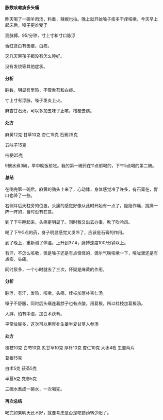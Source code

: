 #### 脉数咳嗽痰多头痛

昨天喝了一碗羊肉汤，料重，辣椒也拉。晚上就开始嗓子痰多干痒咳嗽，今天早上起床后，嗓子更难受了

测脉搏，95/分钟，寸上寸和寸口脉浮

舌红苔白有齿痕，白痰。

这几天带孩子都没有怎么睡好。

没有发烧等其他症状。

#### 分析

脉数，明显有里热，不管舌苔和白痰。

寸上寸有浮脉，嗓子发炎上火。

麻杏甘石汤，可以多加五味子止咳，桔梗去痰。

#### 处方

麻黄12克 甘草10克 杏仁15克 石膏25克

五味子15克

桔梗25克

9碗水煮3碗，早中晚饭前吃。我的第一碗药在11点前喝的，下午5点喝的第二碗。

#### 总结

在喝完第一碗后，麻黄的劲头上来了，心动悸，身体感觉冷了许多，有石膏在，胃口也降了一些。

右侧耳后天柱旁的位置，头痛的感觉好像从此时开始有一点了，隐隐作痛，跳痛一阵一阵的，当时没有在意。

到了下午睡起来，头痛更明显了。同时我又出去办事，吹了吹冷风。

喝了下午5点的药，身子明显感觉又发冷了，应该是石膏的作用。

到了晚上，重新测了体温，上升到37.4，脉搏速度100/分钟以上。

有汗，不怎么咳嗽，但是嗓子还是有点怪怪的，偶尔气喘咳嗽一下，喉咙里还是有点痰，头痛。

同时尿多，一个小时就去了三次，怀疑是麻黄的作用。

#### 分析

脉浮，有汗，发热，咳嗽，头痛，桂枝加厚朴杏仁汤。

嗓子不舒服，同时后头痛连着脖子也有点酸，用葛根，所以桂枝加葛根汤。

人胖，怕有中湿，加白术茯苓。

平常放屁多，这次可以用厚朴生姜半夏甘草人参汤

#### 处方

桂枝10克 白芍10克 炙甘草10克 厚朴10克 杏仁10克 大枣4枚 生姜两片

葛根15克

白术5克 茯苓5克

半夏5克 党参5克

三碗水煮成一碗水，一次喝完。

#### 再次总结

喝完如果明天还不好，就要考虑是否是吃错药转少阳了。
